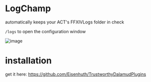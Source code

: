 # LogChamp
automatically keeps your ACT's FFXIVLogs folder in check

`/logs` to open the configuration window

![image](https://user-images.githubusercontent.com/47415874/233871863-846e1485-fd0f-429e-bc23-3f6009478a16.png)

# installation
get it here: https://github.com/Eisenhuth/TrustworthyDalamudPlugins
